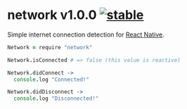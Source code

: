 
# network v1.0.0 [![stable](http://badges.github.io/stability-badges/dist/stable.svg)](http://github.com/badges/stability-badges)

Simple internet connection detection for [React Native](http://github.com/facebook/react-native).

```coffee
Network = require "network"

Network.isConnected # => false (this value is reactive)

Network.didConnect ->
  console.log "Connected!"

Network.didDisconnect ->
  console.log "Disconnected!"
```
